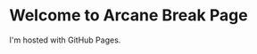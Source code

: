 <!DOCTYPE html>
<html>
<body>
<h1>Welcome to Arcane Break Page</h1>
<p>I'm hosted with GitHub Pages.</p>
</body>
</html>
